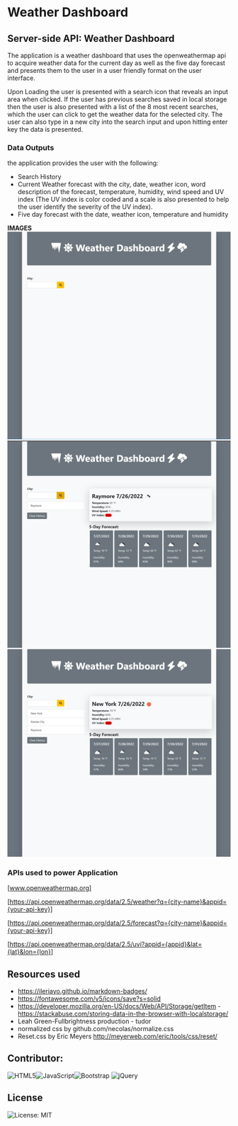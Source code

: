 # Weather Dashboard

## Server-side API: Weather Dashboard

The application is a weather dashboard that uses the openweathermap api to acquire weather data for the current day as well as the five day forecast and presents them to the user in a user friendly format on the user interface.

Upon Loading the user is presented with a search icon that reveals an input area when clicked. If the user has previous searches saved in local storage then the user is also presented with a list of the 8 most recent searches, which the user can click to get the weather data for the selected city. The user can also type in a new city into the search input and upon hitting enter key the data is presented.

### Data Outputs

the application provides the user with the following:

- Search History
- Current Weather forecast with the city, date, weather icon, word description of the forecast, temperature, humidity, wind speed and UV index (The UV index is color coded and a scale is also presented to help the user identify the severity of the UV index).
- Five day forecast with the date, weather icon, temperature and humidity

**IMAGES**
![](/assets/images/preview_1.png) ![](/assets/images/preview_2.png) ![](/assets/images/preview_3.png)

### APIs used to power Application

[www.openweathermap.org]

[https://api.openweathermap.org/data/2.5/weather?q={city-name}&appid={your-api-key}]

[https://api.openweathermap.org/data/2.5/forecast?q={city-name}&appid={your-api-key}]

[https://api.openweathermap.org/data/2.5/uvi?appid={appid}&lat={lat}&lon={lon}]

## Resources used

- https://ileriayo.github.io/markdown-badges/
- https://fontawesome.com/v5/icons/save?s=solid
- https://developer.mozilla.org/en-US/docs/Web/API/Storage/getItem -https://stackabuse.com/storing-data-in-the-browser-with-localstorage/
- Leah Green-Fullbrightness production - tudor
- normalized css by github.com/necolas/normalize.css
- Reset.css by Eric Meyers http://meyerweb.com/eric/tools/css/reset/

## Contributor:

![HTML5](https://img.shields.io/badge/html5-%23E34F26.svg?style=for-the-badge&logo=html5&logoColor=white)![JavaScript](https://img.shields.io/badge/javascript-%23323330.svg?style=for-the-badge&logo=javascript&logoColor=%23F7DF1E)![Bootstrap](https://img.shields.io/badge/bootstrap-%23563D7C.svg?style=for-the-badge&logo=bootstrap&logoColor=white)
![jQuery](https://img.shields.io/badge/jquery-%230769AD.svg?style=for-the-badge&logo=jquery&logoColor=white)

## License

![License: MIT](https://img.shields.io/badge/License-MIT-yellow.svg)
